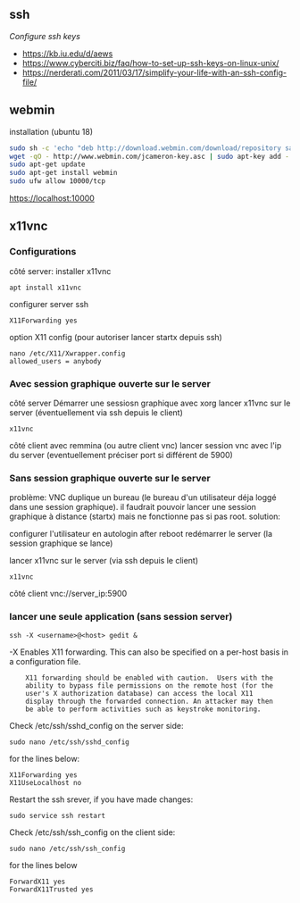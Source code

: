 ## ssh

*Configure ssh keys*  

* https://kb.iu.edu/d/aews
* https://www.cyberciti.biz/faq/how-to-set-up-ssh-keys-on-linux-unix/
* https://nerderati.com/2011/03/17/simplify-your-life-with-an-ssh-config-file/
	

## webmin

installation (ubuntu 18)

``` bash
sudo sh -c 'echo "deb http://download.webmin.com/download/repository sarge contrib" > /etc/apt/sources.list.d/webmin.list'
wget -qO - http://www.webmin.com/jcameron-key.asc | sudo apt-key add -
sudo apt-get update
sudo apt-get install webmin
sudo ufw allow 10000/tcp
```
[https://localhost:10000](https://localhost:10000)



## x11vnc 

### Configurations

côté server:
installer x11vnc
    
    apt install x11vnc

configurer server ssh

    X11Forwarding yes

option X11 config (pour autoriser lancer startx depuis ssh)
    
    nano /etc/X11/Xwrapper.config
    allowed_users = anybody


### Avec session graphique ouverte sur le server

côté server
Démarrer une sessiosn graphique avec xorg
lancer x11vnc sur le server (éventuellement via ssh depuis le client)

    x11vnc
    
côté client
avec remmina (ou autre client vnc) lancer session vnc avec l'ip du server (eventuellement préciser port si différent de 5900)


### Sans session graphique ouverte sur le server

problème: VNC duplique un bureau (le bureau d'un utilisateur déja loggé dans une session graphique).
il faudrait pouvoir lancer une session graphique à distance (startx) mais ne fonctionne pas si pas root.
solution:

configurer l'utilisateur en autologin after reboot
redémarrer le server (la session graphique se lance)

lancer x11vnc sur le server (via ssh depuis le client)

    x11vnc
    
côté client
vnc://server_ip:5900

### lancer une seule application (sans session server)

    ssh -X <username>@<host> gedit &

-X      Enables X11 forwarding.
        This can also be specified on a per-host basis in a configuration file.

        X11 forwarding should be enabled with caution.  Users with the
        ability to bypass file permissions on the remote host (for the
        user's X authorization database) can access the local X11
        display through the forwarded connection. An attacker may then
        be able to perform activities such as keystroke monitoring.

Check /etc/ssh/sshd_config on the server side:

    sudo nano /etc/ssh/sshd_config

for the lines below:

    X11Forwarding yes
    X11UseLocalhost no

Restart the ssh srever, if you have made changes:

    sudo service ssh restart

Check /etc/ssh/ssh_config on the client side:

    sudo nano /etc/ssh/ssh_config

for the lines below

    ForwardX11 yes
    ForwardX11Trusted yes

 